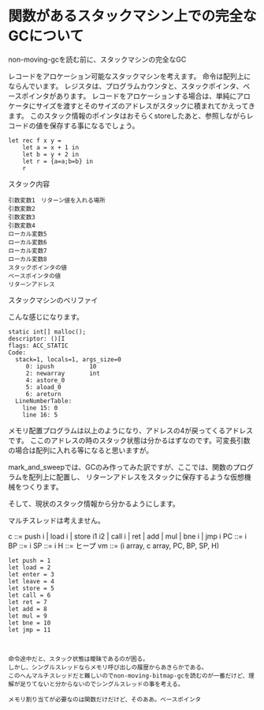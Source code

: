 # 関数があるスタックマシン上での完全なGCについて

non-moving-gcを読む前に、スタックマシンの完全なGC

レコードをアロケーション可能なスタックマシンを考えます。
命令は配列上にならんでいます。
レジスタは、プログラムカウンタと、スタックポインタ、ベースポインタがあります。
レコードをアロケーションする場合は、単純にアロケータにサイズを渡すとそのサイズのアドレスがスタックに積まれてかえってきます。
このスタック情報のポインタはおそらくstoreしたあと、参照しながらレコードの値を保存する事になるでしょう。

	let rec f x y =
		let a = x + 1 in
		let b = y + 2 in
		let r = {a=a;b=b} in
		r


スタック内容

	引数変数1　リターン値を入れる場所
	引数変数2
	引数変数3
	引数変数4
	ローカル変数5
	ローカル変数6
	ローカル変数7
	ローカル変数8
	スタックポインタの値
	ベースポインタの値
	リターンアドレス


スタックマシンのベリファイ





こんな感じになります。

	static int[] malloc();
    descriptor: ()[I
    flags: ACC_STATIC
    Code:
      stack=1, locals=1, args_size=0
         0: ipush          10
         2: newarray       int
         4: astore_0
         5: aload_0
         6: areturn
      LineNumberTable:
        line 15: 0
        line 16: 5	

メモリ配置プログラムは以上のようになり、アドレスの4が戻ってくるアドレスです。
ここのアドレスの時のスタック状態は分かるはずなのです。可変長引数の場合は配列に入れる等になると思いますが。

mark_and_sweepでは、GCのみ作ってみた訳ですが、ここでは、関数のプログラムを配列上に配置し、
リターンアドレスをスタックに保存するような仮想機械をつくります。

そして、現状のスタック情報から分かるようにします。

マルチスレッドは考えません。

c ::= push i | load i | store i1 i2 | call i | ret | add | mul | bne i | jmp i
PC ::= i
BP ::= i
SP ::= i
H ::= ヒープ
vm ::= (i array, c array, PC, BP, SP, H)


	let push = 1
	let load = 2
	let enter = 3
	let leave = 4
	let store = 5
	let call = 6
	let ret = 7
	let add = 8
	let mul = 9
	let bne = 10
	let jmp = 11



	命令途中だと、スタック状態は曖昧であるのが困る。
	しかし、シングルスレッドならメモリ呼び出しの履歴からあきらかである。
	このへんマルチスレッドだと難しいのでnon-moving-bitmap-gcを読むのが一番だけど、理解が足りてないと分からないのでシングルスレッドの事を考える。

	メモリ割り当てが必要なのは関数だけだけど、そのああ。ベースポインタ